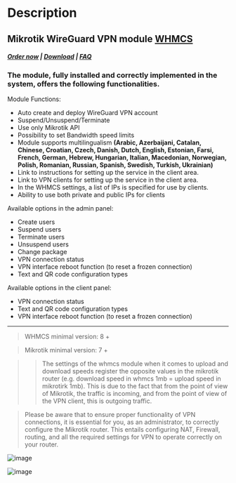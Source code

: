 # Description

## Mikrotik WireGuard VPN module **[WHMCS](https://puqcloud.com/link.php?id=77)** 

#####  [Order now](https://puqcloud.com/index.php?rp=/store/whmcs-module-mikrotik-wireguard-vpn) | [Download](https://download.puqcloud.com/WHMCS/servers/PUQ_WHMCS-Mikrotik-WireGuard-VPN/) | [FAQ](https://faq.puqcloud.com/)

### The module, fully installed and correctly implemented in the system, offers the following functionalities.

Module Functions:
 
- Auto create and deploy WireGuard VPN account
- Suspend/Unsuspend/Terminate
- Use only Mikrotik API
- Possibility to set Bandwidth speed limits
- Module supports multilingualism **(Arabic, Azerbaijani, Catalan, Chinese, Croatian, Czech, Danish, Dutch, English, Estonian, Farsi, French, German, Hebrew, Hungarian, Italian, Macedonian, Norwegian, Polish, Romanian, Russian, Spanish, Swedish, Turkish, Ukrainian)**
- Link to instructions for setting up the service in the client area.
- Link to VPN clients for setting up the service in the client area.
- In the WHMCS settings, a list of IPs is specified for use by clients.
- Ability to use both private and public IPs for clients

Available options in the admin panel:

- Create users
- Suspend users
- Terminate users
- Unsuspend users
- Change package
- VPN connection status
- VPN interface reboot function (to reset a frozen connection)
- Text and QR code configuration types

Available options in the client panel:

- VPN connection status
- Text and QR code configuration types
- VPN interface reboot function (to reset a frozen connection)

- - - - - -

>WHMCS minimal version: 8 +

>Mikrotik minimal version: 7 +

>>The settings of the whmcs module when it comes to upload and download speeds register the opposite values in the mikrotik router (e.g. download speed in whmcs 1mb = upload speed in mikrotirk 1mb). This is due to the fact that from the point of view of Mikrotik, the traffic is incoming, and from the point of view of the VPN client, this is outgoing traffic.

>Please be aware that to ensure proper functionality of VPN connections, it is essential for you, as an administrator, to correctly configure the Mikrotik router. This entails configuring NAT, Firewall, routing, and all the required settings for VPN to operate correctly on your router.

![image](https://github.com/PUQ-sp-z-o-o/WHMCS-Module-Mikrotik-Wireguard-VPN/assets/81689153/9af09e88-0e2a-4856-9ee3-754e738390fd)

![image](https://github.com/PUQ-sp-z-o-o/WHMCS-Module-Mikrotik-Wireguard-VPN/assets/81689153/05da37c0-15c2-4919-a411-572b6fab9757)
